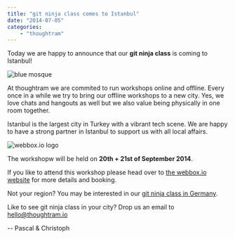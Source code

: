 ```yaml
---
title: "git ninja class comes to Istanbul"
date: "2014-07-05"
categories:
    - "thoughtram"
---
```


Today we are happy to announce that our **git ninja class** is coming to Istanbul!

![blue mosque](http://upload.wikimedia.org/wikipedia/commons/thumb/7/77/Blue_Mosque_Courtyard_Dusk_Wikimedia_Commons.jpg/1920px-Blue_Mosque_Courtyard_Dusk_Wikimedia_Commons.jpg)

At thoughtram we are commited to run workshops online and offline. Every once in a while we try to bring our offline workshops to a new city. Yes, we love chats and hangouts as well but we also value being physically in one room together. 

Istanbul is the largest city in Turkey with a vibrant tech scene. We are happy to have a strong partner in Istanbul to support us with all local affairs.

<img alt="webbox.io logo" style="max-width: 250px;" src="webbox-logo-250px.png">

The workshopw will be held on **20th + 21st of September 2014**.

If you like to attend this workshop please head over to [the webbox.io website](http://webbox.io/workshops/git-ninja/) for more details and booking.

Not your region? You may be interested in our [git ninja class in Germany](http://blog.thoughtram.io/posts/der-ticketverkauf-beginnt/).

Like to see git ninja class in your city? Drop us an email to hello@thoughtram.io

-- Pascal & Christoph
